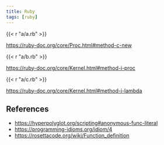 ```yaml
---
title: Ruby
tags: [ruby]
---
```


{{< r "a/a.rb" >}}

<https://ruby-doc.org/core/Proc.html#method-c-new>

{{< r "a/b.rb" >}}

<https://ruby-doc.org/core/Kernel.html#method-i-proc>

{{< r "a/c.rb" >}}

<https://ruby-doc.org/core/Kernel.html#method-i-lambda>

## References

- <https://hyperpolyglot.org/scripting#anonymous-func-literal>
- <https://programming-idioms.org/idiom/4>
- <https://rosettacode.org/wiki/Function_definition>
